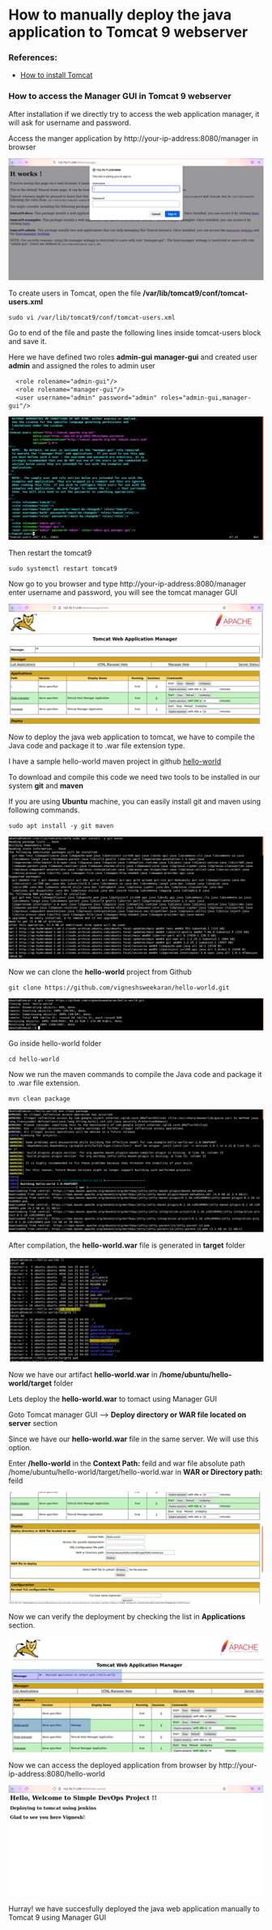 # How to manually deploy the java application to Tomcat 9 webserver

### References:
* [How to install Tomcat](/content/tomcat/tutorials/installation)

### How to access the Manager GUI in Tomcat 9 webserver

After installation if we directly try to access the web application manager, it will ask for username and password.

Access the manger application by http://your-ip-address:8080/manager in browser

![tomcat](/content/tomcat/tutorials/images/manually-deploy-app/tomcat-manger-login.png)

To create users in Tomcat, open the file **/var/lib/tomcat9/conf/tomcat-users.xml**
```
sudo vi /var/lib/tomcat9/conf/tomcat-users.xml
```

Go to end of the file and paste the following lines inside tomcat-users block and save it.

Here we have defined two roles **admin-gui** **manager-gui** and created user **admin** and assigned the roles to admin user
```
  <role rolename="admin-gui"/>
  <role rolename="manager-gui"/>
  <user username="admin" password="admin" roles="admin-gui,manager-gui"/>
```

![tomcat](/content/tomcat/tutorials/images/manually-deploy-app/tomcat-users-xml.png)

Then restart the tomcat9
```
sudo systemctl restart tomcat9
```

Now go to you browser and type http://your-ip-address:8080/manager enter username and password, you will see the tomcat manager GUI
 
![tomcat](/content/tomcat/tutorials/images/manually-deploy-app/tomcat-manager-gui.png)

Now to deploy the java web application to tomcat, we have to compile the Java code and package it to .war file extension type.

I have a sample hello-world maven project in github [hello-world](https://github.com/vigneshsweekaran/hello-world)

To download and compile this code we need two tools to be installed in our system **git** and **maven**

If you are using **Ubuntu** machine, you can easily install git and maven using following commands.
```
sudo apt install -y git maven
```

![tomcat](/content/tomcat/tutorials/images/manually-deploy-app/tomcat-install-git-maven.png)

Now we can clone the **hello-world** project from Github
```
git clone https://github.com/vigneshsweekaran/hello-world.git
```

![tomcat](/content/tomcat/tutorials/images/manually-deploy-app/tomcat-git-clone.png)

Go inside hello-world folder
```
cd hello-world
```

Now we run the maven commands to compile the Java code and package it to .war file extension.
```
mvn clean package
```

![tomcat](/content/tomcat/tutorials/images/manually-deploy-app/tomcat-mvn-clean-package.png)

After compilation, the **hello-world.war** file is generated in **target** folder

![tomcat](/content/tomcat/tutorials/images/manually-deploy-app/tomcat-target-folder.png)

Now we have our artifact **hello-world.war** in **/home/ubuntu/hello-world/target** folder

Lets deploy the **hello-world.war** to tomact using Manager GUI

Goto Tomcat manager GUI --> **Deploy directory or WAR file located on server** section

Since we have our **hello-world.war** file in the same server. We will use this option.

Enter **/hello-world** in the **Context Path:** feild and war file absolute path /home/ubuntu/hello-world/target/hello-world.war in **WAR or Directory path:** feild

![tomcat](/content/tomcat/tutorials/images/manually-deploy-app/tomcat-deploy-war-gui.png)

Now we can verify the deployment by checking the list in **Applications** section.

![tomcat](/content/tomcat/tutorials/images/manually-deploy-app/tomcat-deployed-gui.png)

Now we can access the deployed application from browser by http://your-ip-address:8080/hello-world

![tomcat](/content/tomcat/tutorials/images/manually-deploy-app/tomcat-hello-world-context.png)

Hurray! we have succesfully deployed the java web application manually to Tomcat 9 using Manager GUI
